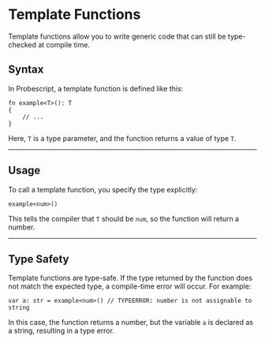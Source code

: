 # Template Functions

Template functions allow you to write generic code that can still be type-checked at compile time.

## Syntax

In Probescript, a template function is defined like this:

```prb
fn example<T>(): T
{
    // ...
}
```

Here, `T` is a type parameter, and the function returns a value of type `T`.

---

## Usage

To call a template function, you specify the type explicitly:

```prb
example<num>()
```

This tells the compiler that `T` should be `num`, so the function will return a number.

---

## Type Safety

Template functions are type-safe. If the type returned by the function does not match the expected type, a compile-time error will occur. For example:

```prb
var a: str = example<num>() // TYPEERROR: number is not assignable to string
```

In this case, the function returns a number, but the variable `a` is declared as a string, resulting in a type error.